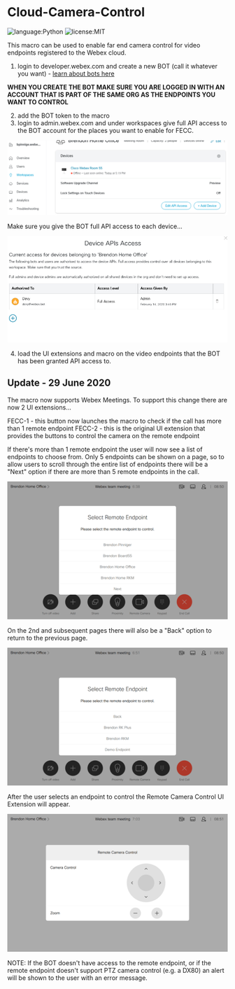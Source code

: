 # Cloud-Camera-Control
![language:Python](https://img.shields.io/badge/Language-Python-blue.svg?style=flat-square)
![license:MIT](https://img.shields.io/badge/License-MIT-green.svg?style=flat-square)

This macro can be used to enable far end camera control for video endpoints registered to the Webex cloud.

1) login to developer.webex.com and create a new BOT (call it whatever you want) - [learn about bots here](https://developer.webex.com/docs/bots)

**WHEN YOU CREATE THE BOT MAKE SURE YOU ARE LOGGED IN WITH AN ACCOUNT THAT IS PART OF THE SAME ORG AS THE ENDPOINTS YOU WANT TO CONTROL**

2) add the BOT token to the macro
3) login to admin.webex.com and under workspaces give full API access to the BOT account for the places you want to enable for FECC.

![edit API access](/images/edit-api-access.png?raw=true)

Make sure you give the BOT full API access to each device...

![grant API access](/images/grant-api-access.png?raw=true)

4) load the UI extensions and macro on the video endpoints that the BOT has been granted API access to.

## Update - 29 June 2020
The macro now supports Webex Meetings. To support this change there are now 2 UI extensions...

FECC-1 - this button now launches the macro to check if the call has more than 1 remote endpoint
FECC-2 - this is the original UI extension that provides the buttons to control the camera on the remote endpoint

If there's more than 1 remote endpoint the user will now see a list of endpoints to choose from. Only 5 endpoints can be shown on a page, so to allow users to scroll through the entire list of endpoints there will be a "Next" option if there are more than 5 remote endpoints in the call.

![Image of 1st Page](/images/1st-page.png?raw=true)

On the 2nd and subsequent pages there will also be a "Back" option to return to the previous page.

![Image of 2nd Page](/images/2nd-page.png?raw=true)

After the user selects an endpoint to control the Remote Camera Control UI Extension will appear.

![Image of FECC Page](/images/FECC-panel.png?raw=true)

NOTE: If the BOT doesn't have access to the remote endpoint, or if the remote endpoint doesn't support PTZ camera control (e.g. a DX80) an alert will be shown to the user with an error message.

